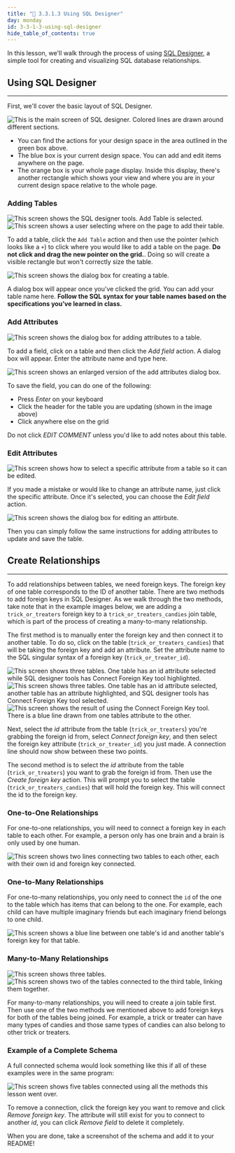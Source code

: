 ```yaml
---
title: "📓 3.3.1.3 Using SQL Designer"
day: monday
id: 3-3-1-3-using-sql-designer
hide_table_of_contents: true
---
```


In this lesson, we'll walk through the process of using [SQL Designer](https://ondras.zarovi.cz/sql/demo/), a simple tool for creating and visualizing SQL database relationships.

## Using SQL Designer
---

First, we'll cover the basic layout of SQL Designer.

![This is the main screen of SQL designer. Colored lines are drawn around different sections.](https://learnhowtoprogram.s3.us-west-2.amazonaws.com/SHARED/DB-designer-visualizer/Screen1.png)

- You can find the actions for your design space in the area outlined in the green box above.
- The blue box is your current design space. You can add and edit items anywhere on the page.
- The orange box is your whole page display. Inside this display, there's another rectangle which shows your view and where you are in your current design space relative to the whole page.

### Adding Tables

![This screen shows the SQL designer tools. Add Table is selected.](https://learnhowtoprogram.s3.us-west-2.amazonaws.com/SHARED/DB-designer-visualizer/screen2.png)
![This screen shows a user selecting where on the page to add their table.](https://learnhowtoprogram.s3.us-west-2.amazonaws.com/SHARED/DB-designer-visualizer/screen3.png)

To add a table, click the `Add Table` action and then use the pointer (which looks like a `+`) to click where you would like to add a table on the page. **Do not click and drag the new pointer on the grid.**. Doing so will create a visible rectangle but won't correctly size the table.

![This screen shows the dialog box for creating a table.](https://learnhowtoprogram.s3.us-west-2.amazonaws.com/SHARED/DB-designer-visualizer/screen4.png)

A dialog box will appear once you've clicked the grid. You can add your table name here. **Follow the SQL syntax for your table names based on the specifications you've learned in class.**

### Add Attributes

![This screen shows the dialog box for adding attributes to a table.](https://learnhowtoprogram.s3.us-west-2.amazonaws.com/SHARED/DB-designer-visualizer/screen5.png)

To add a field, click on a table and then click the _Add field_ action. A dialog box will appear. Enter the attribute name and type here.

![This screen shows an enlarged version of the add attributes dialog box.](https://learnhowtoprogram.s3.us-west-2.amazonaws.com/SHARED/DB-designer-visualizer/screen6.png)

To save the field, you can do one of the following:

- Press _Enter_ on your keyboard
- Click the header for the table you are updating (shown in the image above)
- Click anywhere else on the grid

Do not click _EDIT COMMENT_ unless you'd like to add notes about this table.

### Edit Attributes

![This screen shows how to select a specific attribute from a table so it can be edited.](https://learnhowtoprogram.s3.us-west-2.amazonaws.com/SHARED/DB-designer-visualizer/screen7.png)

If you made a mistake or would like to change an attribute name, just click the specific attribute. Once it's selected, you can choose the _Edit field_ action.

![This screen shows the dialog box for editing an attirbute.](https://learnhowtoprogram.s3.us-west-2.amazonaws.com/SHARED/DB-designer-visualizer/screen8.png)

Then you can simply follow the same instructions for adding attributes to update and save the table.

## Create Relationships
---

To add relationships between tables, we need foreign keys. The foreign key of one table corresponds to the ID of another table. There are two methods to add foreign keys in SQL Designer. As we walk through the two methods, take note that in the example images below, we are adding a `trick_or_treaters` foreign key to a `trick_or_treaters_candies` join table, which is part of the process of creating a many-to-many relationship.

The first method is to manually enter the foreign key and then connect it to another table. To do so, click on the table (`trick_or_treaters_candies`) that will be taking the foreign key and add an attribute. Set the attribute name to the SQL singular syntax of a foreign key (`trick_or_treater_id`).

![This screen shows three tables. One table has an id attribute selected while SQL designer tools has Connect Foreign Key tool highlighted.](https://learnhowtoprogram.s3.us-west-2.amazonaws.com/SHARED/DB-designer-visualizer/screen9.png)
![This screen shows three tables. One table has an id attribute selected, another table has an attribute highlighted, and SQL designer tools has Connect Foreign Key tool selected.](https://learnhowtoprogram.s3.us-west-2.amazonaws.com/SHARED/DB-designer-visualizer/screen10.png)
![This screen shows the result of using the Connect Foreign Key tool. There is a blue line drawn from one tables attribute to the other.](https://learnhowtoprogram.s3.us-west-2.amazonaws.com/SHARED/DB-designer-visualizer/Screen11.png)

Next, select the _id_ attribute from the table (`trick_or_treaters`) you're grabbing the foreign id from, select _Connect foreign key_, and then select the foreign key attribute (`trick_or_treater_id`) you just made. A connection line should now show between these two points.

The second method is to select the _id_ attribute from the table (`trick_or_treaters`) you want to grab the foreign id from. Then use the _Create foreign key_ action. This will prompt you to select the table (`trick_or_treaters_candies`) that will hold the foreign key. This will connect the id to the foreign key.

### One-to-One Relationships

For one-to-one relationships, you will need to connect a foreign key in each table to each other. For example, a person only has one brain and a brain is only used by one human.

![This screen shows two lines connecting two tables to each other, each with their own id and foreign key connected.](https://learnhowtoprogram.s3.us-west-2.amazonaws.com/SHARED/DB-designer-visualizer/screen18.png)

### One-to-Many Relationships

For one-to-many relationships, you only need to connect the `id` of the one to the table which has items that can belong to the one. For example, each child can have multiple imaginary friends but each imaginary friend belongs to one child.

![This screen shows a blue line between one table's id and another table's foreign key for that table.](https://learnhowtoprogram.s3.us-west-2.amazonaws.com/SHARED/DB-designer-visualizer/screen17.png)

### Many-to-Many Relationships

![This screen shows three tables.](https://learnhowtoprogram.s3.us-west-2.amazonaws.com/SHARED/DB-designer-visualizer/screen15.png)
![This screen shows two of the tables connected to the third table, linking them together.](https://learnhowtoprogram.s3.us-west-2.amazonaws.com/SHARED/DB-designer-visualizer/screen16.png)

For many-to-many relationships, you will need to create a join table first. Then use one of the two methods we mentioned above to add foreign keys for both of the tables being joined. For example, a trick or treater can have many types of candies and those same types of candies can also belong to other trick or treaters.

### Example of a Complete Schema

A full connected schema would look something like this if all of these examples were in the same program:

![This screen shows five tables connected using all the methods this lesson went over.](https://learnhowtoprogram.s3.us-west-2.amazonaws.com/SHARED/DB-designer-visualizer/screen19.png)

To remove a connection, click the foreign key you want to remove and click _Remove foreign key_. The attribute will still exist for you to connect to another _id_, you can click _Remove field_ to delete it completely.

When you are done, take a screenshot of the schema and add it to your README!
